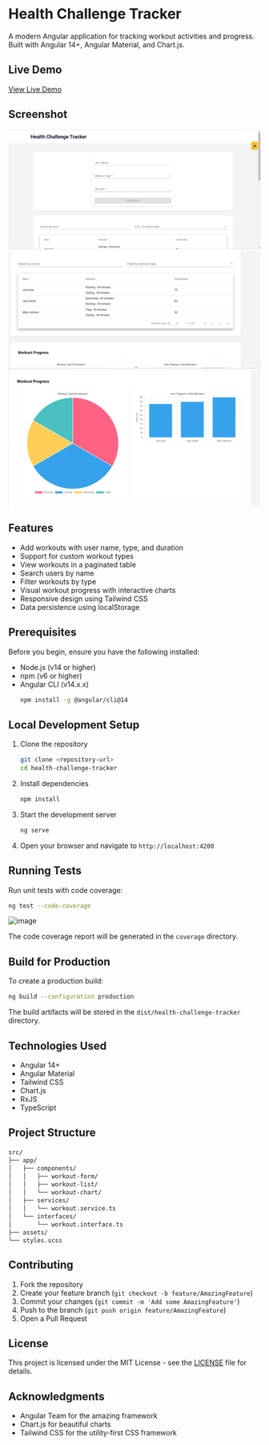 # Health Challenge Tracker

A modern Angular application for tracking workout activities and progress. Built with Angular 14+, Angular Material, and Chart.js.

## Live Demo
[View Live Demo](https://health-challenge-traker.netlify.app/) <!-- You'll add this after deployment -->

## Screenshot
![alt text](image.png) <!-- You can add a screenshot of your app here -->
![alt text](image-1.png)
![alt text](image-2.png)

## Features

- Add workouts with user name, type, and duration
- Support for custom workout types
- View workouts in a paginated table
- Search users by name
- Filter workouts by type
- Visual workout progress with interactive charts
- Responsive design using Tailwind CSS
- Data persistence using localStorage

## Prerequisites

Before you begin, ensure you have the following installed:
- Node.js (v14 or higher)
- npm (v6 or higher)
- Angular CLI (v14.x.x)
  ```bash
  npm install -g @angular/cli@14
  ```

## Local Development Setup

1. Clone the repository
   ```bash
   git clone <repository-url>
   cd health-challenge-tracker
   ```

2. Install dependencies
   ```bash
   npm install
   ```

3. Start the development server
   ```bash
   ng serve
   ```

4. Open your browser and navigate to `http://localhost:4200`

## Running Tests

Run unit tests with code coverage:
```bash
ng test --code-coverage
```

![image](https://github.com/user-attachments/assets/939f2156-14a6-41de-a492-84291a4f8af2)


The code coverage report will be generated in the `coverage` directory.

## Build for Production

To create a production build:
```bash
ng build --configuration production
```

The build artifacts will be stored in the `dist/health-challenge-tracker` directory.


## Technologies Used

- Angular 14+
- Angular Material
- Tailwind CSS
- Chart.js
- RxJS
- TypeScript

## Project Structure

```
src/
├── app/
│   ├── components/
│   │   ├── workout-form/
│   │   ├── workout-list/
│   │   └── workout-chart/
│   ├── services/
│   │   └── workout.service.ts
│   └── interfaces/
│       └── workout.interface.ts
├── assets/
└── styles.scss
```

## Contributing

1. Fork the repository
2. Create your feature branch (`git checkout -b feature/AmazingFeature`)
3. Commit your changes (`git commit -m 'Add some AmazingFeature'`)
4. Push to the branch (`git push origin feature/AmazingFeature`)
5. Open a Pull Request

## License

This project is licensed under the MIT License - see the [LICENSE](LICENSE) file for details.

## Acknowledgments

- Angular Team for the amazing framework
- Chart.js for beautiful charts
- Tailwind CSS for the utility-first CSS framework
